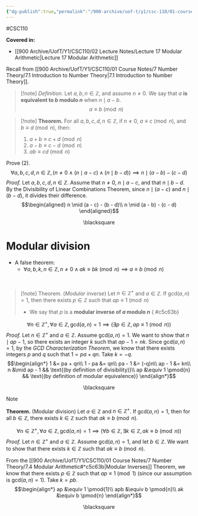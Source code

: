 ```yaml
---
{"dg-publish":true,"permalink":"/900-archive/uof-t/y1/csc-110/01-course-notes/7-number-theory/7-4-modular-arithmetic/","created":"2023-10-25T10:57:35.334-07:00","updated":"2023-11-05T21:02:45.900-08:00"}
---
```


#CSC110  

**Covered in:**
- [[900 Archive/UofT/Y1/CSC110/02 Lecture Notes/Lecture 17 Modular Arithmetic\|Lecture 17 Modular Arithmetic]]

Recall from [[900 Archive/UofT/Y1/CSC110/01 Course Notes/7 Number Theory/7.1 Introduction to Number Theory\|7.1 Introduction to Number Theory]].

> [!note] *Definition.*
> Let $a,b,n \in \mathbb{Z}$, and assume $n \neq 0$. We say that $a$ **is equivalent to $b$ modulo $n$** when $n \mid a - b$.
> $$a \equiv b \pmod{n}$$

> [!note] **Theorem.**
> For all $a,b,c,d,n \in \mathbb{Z}$, if $n \neq 0$, $a \equiv c \pmod{n}$, and $b \equiv d \pmod{n}$, then:
> 1. $a + b \equiv c + d \pmod{n}$
> 2. $a - b \equiv c - d \pmod{n}$
> 3. $ab \equiv cd \pmod{n}$

Prove (2).
$$\forall a,b,c,d,n \in \mathbb{Z}, (n \neq 0 \; \land \; (n \mid a - c) \; \land \; (n \mid b - d)) \implies n \mid (a-b)-(c-d)$$
*Proof.*
Let $a,b,c,d,n \in \mathbb{Z}$.
Assume that $n \neq 0$, $n \mid a - c$, and that $n \mid b - d$.
By the Divisibility of Linear Combinations Theorem, since $n \mid (a-c)$ and $n \mid (b-d)$, it divides their difference.
$$\begin{aligned}
n \mid (a - c) - (b - d)\\
n \mid (a - b) - (c - d)
\end{aligned}$$
<div class="right-align"> <span class="math display">\blacksquare</span></div>

# Modular division

- A false theorem:
	- $\forall a,b,k,n \in \mathbb{Z}, n \neq 0 \land ak \equiv bk \pmod{n} \implies a \equiv b \pmod{n}$

<br>

> [!note] Theorem. (*Modular inverse*)
> Let $n \in \mathbb{Z}^{+}$ and $a \in \mathbb{Z}$. If $\text{gcd}(a,n) = 1$, then there exists $p \in \mathbb{Z}$ such that $ap \equiv 1 \pmod{n}$
> - We say that $p$ is a **modular inverse of $a$ modulo $n$**
{ #c5c63b}


$$\forall n \in \mathbb{Z}^{+}, \forall a \in \mathbb{Z}, \text{gcd}(a,n) = 1 \implies (\exists p \in \mathbb{Z}, ap \equiv 1 \pmod{n})$$
*Proof.*
Let $n \in \mathbb{Z}^{+}$ and $a \in \mathbb{Z}$. Assume $\text{gcd}(a,n) = 1$.
We want to show that $n \mid ap - 1$, so there exists an integer $k$ such that $ap - 1 = nk$.
Since $\text{gcd}(a,n) = 1$, by the *GCD Characterization Theorem*, we know that there exists integers $p$ and $q$ such that $1 = pa + qn$.
Take $k = -q$.
$$\begin{align*}
1 &= pa + qn\\
1 - pa &= qn\\
pa - 1 &= (-q)n\\
ap - 1 &= kn\\
n &\mid ap - 1 && \text{(by definition of divisibility)}\\
ap &\equiv 1 \pmod{n} && \text{(by definition of modular equivalence)}
\end{align*}$$
<div class="right-align"> 
<span class="math display">\blacksquare</span>
</div>


> [!note] 
> **Theorem.** (Modular division)
> Let $a \in \mathbb{Z}$ and $n \in \mathbb{Z}^{+}$.
> If $\text{gcd}(a,n)=1$, then for all $b \in \mathbb{Z}$, there exists $k \in \mathbb{Z}$ such that $ak \equiv b \pmod{n}$.

$$\forall n \in \mathbb{Z}^{+}, \forall a \in \mathbb{Z}, \text{gcd}(a,n) = 1 \implies (\forall b \in \mathbb{Z}, \exists k \in \mathbb{Z}, ak \equiv b \pmod{n})$$
*Proof.*
Let $n \in \mathbb{Z}^{+}$ and $a \in \mathbb{Z}$. 
Assume $\text{gcd}(a,n) = 1$, and let $b \in \mathbb{Z}$.
We want to show that there exists $k \in \mathbb{Z}$ such that $ak \equiv b \pmod{n}$.

From the [[900 Archive/UofT/Y1/CSC110/01 Course Notes/7 Number Theory/7.4 Modular Arithmetic#^c5c63b\|Modular Inverses]] Theorem, we know that there exists $p \in \mathbb{Z}$ such that $ap \equiv 1 \pmod{1}$ (since our assumption is $\text{gcd}(a,n) = 1$).
Take $k = pb$.
$$\begin{align*}
ap &\equiv 1 \pmod{1}\\
apb &\equiv b \pmod{n}\\
ak &\equiv b \pmod{n}
\end{align*}$$
<div class="right-align"> <span class="math display">\blacksquare</span> </div>
